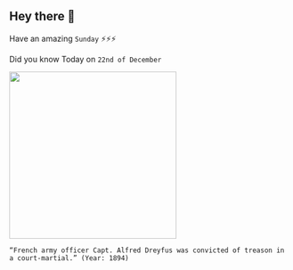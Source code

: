 ## Hey there 👋
Have an amazing `Sunday` ⚡⚡⚡

Did you know Today on `22nd of December`
 
 [<img src="https://upload.wikimedia.org/wikipedia/commons/8/85/Alfred_Dreyfus_%281859-1935%29.jpg" width="300" />](https://en.wikipedia.org/wiki/Dreyfus_affair) 
 ```
“French army officer Capt. Alfred Dreyfus was convicted of treason in a court-martial.” (Year: 1894)
```
